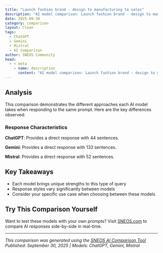 ```yaml
---
title: "Launch fashion brand - design to manufacturing to sales"
description: "AI model comparison: Launch fashion brand - design to manufacturing to sales..."
date: 2025-09-30
category: comparison
layout: Clean
tags:
  - ChatGPT
  - Gemini
  - Mistral
  - AI Comparison
author: SNEOS Community
head:
  - - meta
    - name: description
      content: "AI model comparison: Launch fashion brand - design to manufacturing to sales..."
---
```


<ChatComparison
  title="Launch fashion brand - design to manufacturing to sales"
  prompt="Launch fashion brand - design to manufacturing to sales"
  :responses='{"ChatGPT": "Launching a fashion brand from design through manufacturing to sales involves multiple critical steps. Here\u2019s a comprehensive guide to help you navigate the process:\n\n### 1. **Concept Development \u0026 Market Research**\n- **Define Your Brand Identity:** Decide your brand\u2019s mission, vision, target audience, and unique selling proposition (USP).\n- **Market Research:** Study your target market, competitors, trends, and customer preferences.\n- **Product Range:** Decide the type of clothing or accessories you want to create (e.g., casual wear, formal wear, sportswear).\n\n### 2. **Design Phase**\n- **Create a Mood Board:** Gather inspiration for colors, fabrics, styles, and themes.\n- **Sketch Designs:** Start with hand sketches or use design software like Adobe Illustrator or CLO 3D.\n- **Select Fabrics and Materials:** Choose materials suitable for your designs considering cost, quality, and availability.\n- **Tech Packs:** Prepare detailed technical specifications for each design, including measurements, material details, stitching, trims, and colors.\n\n### 3. **Sample Development**\n- **Find a Sample Maker or Factory:** Look for experienced sample makers or manufacturers who can create prototypes.\n- **Produce Samples:** Create initial samples to evaluate craftsmanship, fit, and overall look.\n- **Fit Testing \u0026 Feedback:** Try the samples on fit models. Gather feedback and make necessary adjustments.\n\n### 4. **Sourcing \u0026 Manufacturing**\n- **Choose Manufacturers:** Decide whether to produce locally or overseas based on cost, quality, and turnaround time.\n- **Negotiate Terms:** Discuss pricing, minimum order quantities (MOQs), timelines, and payment terms.\n- **Order Materials:** Secure the fabrics, trims, and other raw materials.\n- **Production Run:** Start full production once samples are approved.\n- **Quality Control:** Inspect products during and after production to maintain standards.\n\n### 5. **Branding \u0026 Packaging**\n- **Logo and Brand Design:** Create a logo, labels, tags, and brand guidelines.\n- **Packaging Design:** Design packaging that reflects your brand identity and protects the product.\n- **Price Your Products:** Consider cost, competition, and target customer affordability.\n\n### 6. **Sales \u0026 Distribution**\n- **Create an Online Store:** Use platforms like Shopify, WooCommerce, or BigCommerce.\n- **Wholesale \u0026 Retail:** Approach boutiques, department stores, or sell at pop-up shops and fashion markets.\n- **Marketing Strategy:**\n - **Social Media Marketing:** Instagram, TikTok, Facebook, Pinterest.\n - **Influencer Collaborations:** Partner with influencers for brand visibility.\n - **Email Marketing:** Build and engage an email list.\n - **SEO and Content Marketing:** Drive organic traffic to your website.\n \n- **Attend Fashion Shows and Trade Fairs:** Great for networking and increasing brand visibility.\n\n### 7. **Logistics \u0026 Customer Service**\n- **Inventory Management:** Keep track of stock levels and reorder as necessary.\n- **Shipping:** Set up reliable shipping methods and policies.\n- **Customer Support:** Provide excellent support to build loyalty and repeat customers.\n\n### Additional Tips:\n- **Budget Wisely:** Keep track of all expenses and forecast cash flow.\n- **Legalities:** Register your business, protect your brand with trademarks, and understand fashion laws.\n- **Sustainability:** Consider eco-friendly materials and ethical manufacturing to appeal to conscious consumers.\n\n---\n\nIf you want, I can also help you develop specific parts like business plans, design ideas, supplier lists, or marketing strategies. Just let me know!", "Gemini": "Okay, launching a fashion brand is an exciting and challenging journey! Let\u0027s break down the process from design to manufacturing to sales, covering key steps and considerations at each stage.\n\n**I. Foundation \u0026 Planning: The Core of Your Brand**\n\n* **Define Your Brand Identity:**\n * **Target Audience:** Who are you designing for? (Age, gender, lifestyle, interests, income level). Be specific! \u0022Women aged 25-35, urban professionals, interested in sustainable fashion, seeking stylish workwear\u0022 is better than \u0022Women.\u0022\n * **Brand Values:** What do you stand for? (Sustainability, ethical production, inclusivity, innovation, luxury, affordability).\n * **Brand Personality:** How would you describe your brand if it were a person? (Chic, edgy, playful, sophisticated, minimalist).\n * **Brand Story:** What\u0027s the narrative behind your brand? Why are you doing this?\n * **Brand Name \u0026 Logo:** Memorable, relevant, and legally available (check trademark availability!).\n * **Brand Voice \u0026 Visuals:** Consistent tone and aesthetic across all communication (website, social media, marketing materials).\n* **Market Research:**\n * **Competitor Analysis:** Identify your competitors (direct and indirect). Analyze their strengths, weaknesses, pricing, target audience, and marketing strategies.\n * **Trend Research:** Stay updated on current and emerging fashion trends. (WGSN, trend reports, social media, fashion shows). Don\u0027t blindly follow trends; adapt them to your brand\u0027s identity.\n * **Customer Needs:** Understand what your target audience is looking for. (Surveys, focus groups, social media listening).\n* **Business Plan:**\n * **Executive Summary:** Brief overview of your brand, goals, and strategy.\n * **Company Description:** Detailed information about your brand, mission, and values.\n * **Market Analysis:** Research findings on your target market and competitors.\n * **Products \u0026 Services:** Description of your clothing line, including styles, materials, and pricing.\n * **Marketing \u0026 Sales Strategy:** How will you reach your target audience and generate sales? (Online, wholesale, retail).\n * **Operations Plan:** How will you manage production, logistics, and customer service?\n * **Management Team:** Information about yourself and any partners/employees.\n * **Financial Plan:** Projected revenue, expenses, and profit margins. (Crucial for securing funding).\n * **Funding Strategy:** Determine the capital needed and how to get it (personal investment, loans, investors, crowdfunding).\n\n**II. Design \u0026 Product Development: Bringing Your Vision to Life**\n\n* **Conceptualization:**\n * **Mood Boards:** Gather visual inspiration (colors, textures, images, patterns).\n * **Sketches \u0026 Illustrations:** Develop initial designs for your garments.\n * **Technical Drawings (Flats):** Detailed drawings with measurements and construction details for manufacturers. (Essential for clear communication).\n* **Fabric \u0026 Material Sourcing:**\n * **Fabric Selection:** Choose fabrics that align with your design, brand values (sustainability), and budget. Consider quality, durability, drape, and care requirements.\n * **Supplier Research:** Find reliable fabric suppliers, trim suppliers (buttons, zippers, labels), and packaging suppliers.\n * **Swatch Selection \u0026 Testing:** Order fabric swatches to evaluate quality and suitability. Test for shrinkage, colorfastness, and durability.\n* **Pattern Making \u0026 Sample Development:**\n * **Pattern Maker:** Create accurate patterns based on your technical drawings. (Crucial for fit and consistency).\n * **Sample Production:** Have a sample garment made to test the design, fit, and construction. Iterate and refine the design based on feedback.\n * **Fit Testing:** Try the sample on a fit model (who ideally represents your target customer) to assess fit and comfort.\n * **Grading:** Create patterns for different sizes based on the base size.\n* **Costing:**\n * **Calculate Costs:** Accurately calculate the cost of materials, labor, and overhead for each garment.\n * **Determine Pricing:** Set retail and wholesale prices that cover your costs, ensure profit margins, and are competitive within your market. (Consider keystone pricing - doubling your cost - as a starting point).\n\n**III. Manufacturing: Producing Your Collection**\n\n* **Manufacturing Options:**\n * **Domestic Production:** Made in your country. Pros: Faster turnaround, easier communication, potentially better quality control, supporting local economy. Cons: Higher labor costs.\n * **Overseas Production:** Made in countries like China, India, Bangladesh. Pros: Lower labor costs. Cons: Longer lead times, communication barriers, potential quality control issues, ethical concerns.\n * **Small-Batch Manufacturing:** For smaller quantities, often done by independent seamstresses or small factories. Pros: More flexibility, personal attention. Cons: Can be more expensive per unit.\n* **Factory Selection:**\n * **Research \u0026 Vet Factories:** Thoroughly research potential factories, checking their experience, capacity, quality standards, ethical practices, and certifications (e.g., fair trade, organic).\n * **Factory Visits:** If possible, visit factories to assess their facilities and meet with the management team.\n * **Request Samples:** Have the factory produce samples to evaluate their workmanship and quality.\n * **Negotiate Pricing \u0026 Terms:** Agree on pricing, payment terms, minimum order quantities (MOQs), and delivery schedules.\n* **Production Process:**\n * **Tech Packs:** Provide detailed tech packs to the factory, including technical drawings, fabric specifications, measurements, grading information, and construction details. Clarity is KEY.\n * **Production Monitoring:** Stay in close communication with the factory throughout the production process. Conduct quality control checks at different stages.\n * **Quality Control:** Implement a robust quality control process to ensure that all garments meet your standards.\n * **Shipping \u0026 Logistics:** Arrange for shipping and logistics to transport the finished garments to your warehouse or fulfillment center.\n* **Considerations for sustainable practices:**\n * **Eco-friendly fabrics**: Use sustainable fabrics like organic cotton, recycled polyester, Tencel, etc.\n * **Ethical manufacturing**: Ensure fair labor practices and safe working conditions in your factories.\n * **Waste reduction**: Minimize fabric waste during production and recycle or upcycle scraps.\n * **Sustainable packaging**: Use eco-friendly packaging materials like recycled cardboard or biodegradable plastics.\n\n**IV. Sales \u0026 Marketing: Reaching Your Customers**\n\n* **Sales Channels:**\n * **E-commerce Website:** Essential for selling directly to consumers. (Shopify, Squarespace, WooCommerce). Invest in professional product photography and a user-friendly website design.\n * **Online Marketplaces:** List your products on platforms like Etsy, Amazon Handmade, or Farfetch.\n * **Social Media Selling:** Use platforms like Instagram and Facebook to showcase your products and drive sales. (Consider using shoppable posts).\n * **Wholesale:** Sell your collection to boutiques, department stores, or online retailers. Prepare a line sheet and attend trade shows.\n * **Pop-up Shops:** Temporary retail spaces to create buzz and engage with customers in person.\n * **Retail Store (Brick \u0026 Mortar):** Consider opening your own store if you have the capital and resources.\n* **Marketing Strategy:**\n * **Content Marketing:** Create valuable and engaging content (blog posts, videos, social media posts) that resonates with your target audience.\n * **Social Media Marketing:** Build a strong social media presence and use targeted advertising to reach your ideal customers.\n * **Email Marketing:** Build an email list and send newsletters and promotional emails to keep your customers informed.\n * **Influencer Marketing:** Partner with relevant influencers to promote your brand and products.\n * **Public Relations (PR):** Get your brand featured in magazines, newspapers, blogs, and other media outlets.\n * **Paid Advertising:** Use Google Ads, social media ads, or other online advertising platforms to drive traffic to your website.\n * **Search Engine Optimization (SEO):** Optimize your website and content for search engines to improve your organic ranking.\n* **Customer Service:**\n * **Provide excellent customer service to build loyalty and positive word-of-mouth.\n * **Respond promptly to inquiries and resolve issues quickly and efficiently.\n * **Offer hassle-free returns and exchanges.**\n* **Pricing Strategy:**\n * **Competitive Pricing:** Set prices that are competitive with other brands in your market.\n * **Value-Based Pricing:** Price your products based on the perceived value they offer to customers.\n * **Promotional Pricing:** Offer discounts and promotions to attract new customers and drive sales.\n\n**V. Operations \u0026 Logistics: The Backbone of Your Business**\n\n* **Inventory Management:** Track your inventory levels and forecast demand to avoid stockouts or overstocking. (Use inventory management software).\n* **Order Fulfillment:** Efficiently process and ship orders to customers. (Consider using a third-party logistics (3PL) provider).\n* **Shipping \u0026 Delivery:** Offer a variety of shipping options to meet customer needs.\n* **Customer Service:** Provide excellent customer service to build loyalty and positive word-of-mouth.\n* **Accounting \u0026 Finance:** Keep accurate records of your income and expenses. (Use accounting software).\n* **Legal \u0026 Compliance:** Comply with all relevant laws and regulations.\n* **Insurance:** Protect your business with appropriate insurance coverage.\n\n**Key Considerations Throughout the Process:**\n\n* **Sustainability:** Implement sustainable practices throughout your supply chain.\n* **Ethics:** Ensure that your products are made ethically and that your workers are treated fairly.\n* **Quality:** Maintain high quality standards to build a reputation for excellence.\n* **Adaptability:** Be prepared to adapt to changing trends and customer preferences.\n* **Networking:** Build relationships with other professionals in the fashion industry.\n* **Continuous Improvement:** Continuously evaluate your processes and make improvements to optimize your business.\n\n**Actionable First Steps:**\n\n1. **Define Your Brand:** Spend time clarifying your target audience, brand values, and unique selling proposition.\n2. **Market Research:** Start researching your competitors and potential customers.\n3. **Develop a Business Plan:** Outline your business goals, strategies, and financial projections.\n4. **Create Initial Designs:** Sketch out a few key pieces for your first collection.\n5. **Source Fabrics:** Start researching fabric suppliers and ordering swatches.\n\nLaunching a fashion brand takes time, effort, and dedication. Break down the process into manageable steps, stay organized, and never stop learning! Good luck!\n", "Mistral": "Launching a fashion brand involves several key steps, from design to manufacturing to sales. Here\u0027s a roadmap to help you navigate the process:\n\n### 1. Market Research and Business Planning\n- **Identify Your Niche:** Determine your target market and what makes your brand unique.\n- **Competitor Analysis:** Study your competitors to understand their strengths and weaknesses.\n- **Business Plan:** Create a comprehensive business plan outlining your goals, strategies, financial projections, and marketing plans.\n\n### 2. Branding and Design\n- **Brand Identity:** Develop a strong brand identity, including your brand name, logo, color scheme, and overall aesthetic.\n- **Design Concepts:** Create initial design concepts. Consider hiring a fashion designer or using design software like Adobe Illustrator or CLO3D.\n- **Mood Boards:** Use mood boards to visualize your design ideas and communicate them effectively.\n\n### 3. Product Development\n- **Pattern Making:** Create patterns for your designs. This can be done manually or using pattern-making software.\n- **Sampling:** Produce samples of your designs to test fit, fabric, and overall quality. This step is crucial for refining your designs.\n- **Fabric Sourcing:** Choose high-quality fabrics that align with your brand\u0027s aesthetic and values. Consider sustainability and ethical sourcing.\n\n### 4. Manufacturing\n- **Find a Manufacturer:** Research and select a reliable manufacturer. Consider factors like cost, quality, lead time, and minimum order quantities (MOQs).\n- **Production Planning:** Plan your production schedule, including timelines for ordering materials, manufacturing, and delivery.\n- **Quality Control:** Implement quality control measures to ensure your products meet your standards.\n\n### 5. Pricing Strategy\n- **Cost Analysis:** Calculate the cost of production, including materials, labor, and overhead.\n- **Pricing Model:** Determine your pricing strategy. Consider factors like market demand, competition, and perceived value.\n- **Markup:** Decide on a markup percentage to ensure profitability.\n\n### 6. Sales Channels\n- **E-commerce:** Set up an online store using platforms like Shopify, WooCommerce, or BigCommerce.\n- **Retail Stores:** Consider selling through physical retail stores, either your own or through partnerships with existing retailers.\n- **Wholesale:** Explore wholesale opportunities to sell your products to other retailers.\n- **Pop-Up Shops:** Use pop-up shops to test the market and create buzz.\n\n### 7. Marketing and Promotion\n- **Social Media:** Utilize platforms like Instagram, Facebook, and Pinterest to showcase your designs and engage with your audience.\n- **Content Marketing:** Create a blog or vlog to share behind-the-scenes content, fashion tips, and brand stories.\n- **Influencer Marketing:** Collaborate with fashion influencers and bloggers to reach a wider audience.\n- **Email Marketing:** Build an email list and send regular newsletters to keep customers informed and engaged.\n\n### 8. Customer Service and Feedback\n- **Customer Support:** Provide excellent customer service to build loyalty and trust.\n- **Feedback Loop:** Collect and analyze customer feedback to improve your products and services.\n- **Returns and Exchanges:** Implement a clear and fair return policy to enhance customer satisfaction.\n\n### 9. Legal and Financial Considerations\n- **Legal Structure:** Choose a legal structure for your business (e.g., LLC, corporation).\n- **Trademarks and Patents:** Protect your brand and designs with trademarks and patents.\n- **Financial Management:** Keep accurate financial records and manage your cash flow effectively.\n\n### 10. Continuous Improvement\n- **Trend Analysis:** Stay updated with the latest fashion trends and adapt your designs accordingly.\n- **Customer Insights:** Use customer data and feedback to refine your products and marketing strategies.\n- **Innovation:** Continuously innovate and experiment with new designs, materials, and marketing tactics.\n\nLaunching a fashion brand is a complex and multifaceted process, but with careful planning and execution, you can turn your vision into a successful business."}' 
  published-date="16:55"
/>

## Analysis

This comparison demonstrates the different approaches each AI model takes when responding to the same prompt. Here are the key differences observed:

### Response Characteristics

**ChatGPT**: Provides a direct response with 44 sentences. 

**Gemini**: Provides a direct response with 133 sentences. 

**Mistral**: Provides a direct response with 52 sentences. 

## Key Takeaways

- Each model brings unique strengths to this type of query
- Response styles vary significantly between models
- Consider your specific use case when choosing between these models

## Try This Comparison Yourself

Want to test these models with your own prompts? Visit [SNEOS.com](https://sneos.com) to compare AI responses side-by-side in real-time.

---

*This comparison was generated using the [SNEOS AI Comparison Tool](https://sneos.com)*
*Published: September 30, 2025 | Models: ChatGPT, Gemini, Mistral*
